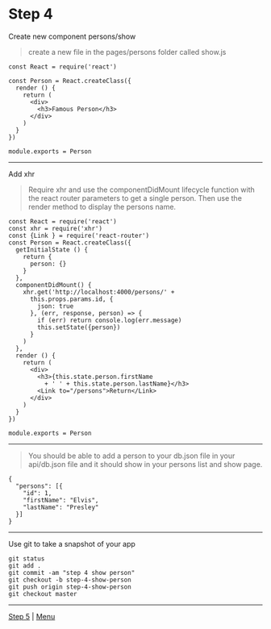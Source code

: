# Step 4

Create new component persons/show

> create a new file in the pages/persons folder called show.js

```
const React = require('react')

const Person = React.createClass({
  render () {
    return (
      <div>
        <h3>Famous Person</h3>
      </div>
    )
  }
})

module.exports = Person

```
---

Add xhr

> Require xhr and use the componentDidMount lifecycle function with the
react router parameters to get a single person. Then use the render method
to display the persons name.

```
const React = require('react')
const xhr = require('xhr')
const {Link } = require('react-router')
const Person = React.createClass({
  getInitialState () {
    return {
      person: {}
    }
  },
  componentDidMount() {
    xhr.get('http://localhost:4000/persons/' +
      this.props.params.id, {
        json: true
      }, (err, response, person) => {
        if (err) return console.log(err.message)
        this.setState({person})
      }
    )
  },
  render () {
    return (
      <div>
        <h3>{this.state.person.firstName
          + ' ' + this.state.person.lastName}</h3>
        <Link to="/persons">Return</Link>
      </div>
    )
  }
})

module.exports = Person
```

---

> You should be able to add a person to your db.json file in your api/db.json
file and it should show in your persons list and show page.

```
{
  "persons": [{
    "id": 1,
    "firstName": "Elvis",
    "lastName": "Presley"
  }]
}
```

---

Use git to take a snapshot of your app

```
git status
git add .
git commit -am "step 4 show person"
git checkout -b step-4-show-person
git push origin step-4-show-person
git checkout master
```

---

[Step 5](5) | [Menu](.)
